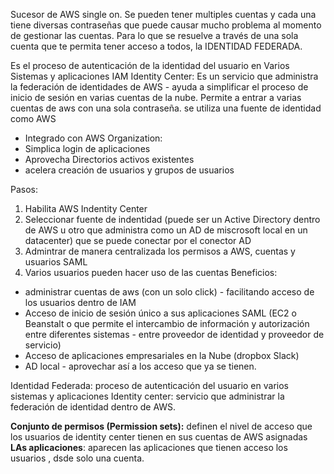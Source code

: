 Sucesor de AWS single on.
Se pueden tener multiples cuentas y cada una tiene diversas contraseñas que puede causar mucho problema al momento de gestionar las cuentas. Para lo que se resuelve a través de una sola cuenta que te permita tener acceso a todos, la IDENTIDAD FEDERADA.

Es el proceso de autenticación de la identidad del usuario en Varios Sistemas y aplicaciones
IAM Identity Center: Es un servicio que administra la federación de identidades de AWS - ayuda a simplificar el proceso de inicio de sesión en varias cuentas de la nube.
Permite a entrar a varias cuentas de aws con una sola contraseña. se utiliza una fuente de identidad como AWS

- Integrado  con AWS Organization:
- Simplica login de aplicaciones
- Aprovecha Directorios activos existentes
- acelera creación de usuarios y grupos de usuarios

Pasos:
1. Habilita AWS Indentity Center
2. Seleccionar fuente de indentidad (puede ser un Active Directory dentro de AWS  u otro que administra como un AD de miscrosoft local en un datacenter)  que se puede conectar por el conector AD
3. Admintrar de manera centralizada los permisos a AWS, cuentas y usuarios SAML
4. Varios usuarios pueden hacer uso de las cuentas
Beneficios:
- administrar cuentas de aws (con un solo click) - facilitando acceso de los usuarios dentro de IAM
- Acceso de inicio de sesión único a sus aplicaciones SAML (EC2 o Beanstalt o que permite el intercambio de información y autorización entre diferentes sistemas - entre proveedor de identidad y proveedor de servicio)
- Acceso de aplicaciones empresariales en la Nube (dropbox Slack)
- AD local - aprovechar así a los acceso que ya se tienen.

Identidad Federada: proceso de autenticación del usuario en varios sistemas y aplicaciones 
Identity center: servicio que administrar la federación de identidad dentro de AWS.

**Conjunto de permisos (Permission sets):** definen el nivel de acceso que los usuarios de identity center tienen en sus cuentas de AWS asignadas 
**LAs aplicaciones**: aparecen las aplicaciones que tienen acceso los usuarios , dsde solo una cuenta.

